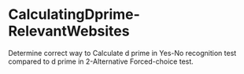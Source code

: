 # CalculatingDprime-RelevantWebsites

Determine correct way to Calculate d prime in Yes-No recognition test compared to d prime in 2-Alternative Forced-choice test.
